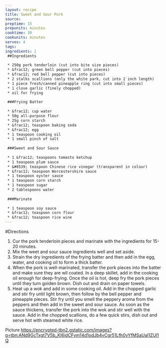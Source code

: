```yaml
---
layout: recipe
title: Sweet and Sour Pork
source: 
preptime: 15
prepunits: minutes
cooktime: 30
cookunits: minutes
serves: 4
tags: 
ingredients: |
 ##Ingredients
 
 * 250g pork tenderloin (cut into bite size pieces)
 * &frac12; green bell pepper (cut into pieces)
 * &frac12; red bell pepper (cut into pieces)
 * 2 stalks scallions (only the white park, cut into 2 inch length)
 * 1 piece fresh/canned pineapple ring (cut into small pieces)
 * 1 clove garlic (finely chopped)
 * oil for frying
 
 ###Frying Batter
 
 * &frac12; cup water
 * 50g all-purpose flour
 * 25g corn starch
 * &frac12; teaspoon baking soda
 * &frac12; egg
 * 1 teaspoon cooking oil
 * 1 small pinch of salt
 
 ###Sweet and Sour Sauce
 
 * 1 &frac12; teaspoons tomasto ketchup
 * 1 teaspoon plum sauce
 * &#8539; teaspoon Chinese rice vinegar (transparent in colour)
 * &frac12; teaspoon Worcestershire sauce
 * 1 teaspoon oyster sauce
 * 1 teaspoon corn starch
 * 1 teaspoon sugar
 * 2 tablespoons water
 
 ###Marinate
 
 * 1 teaspoon soy sauce
 * &frac12; teaspoon corn flour
 * &frac12; teaspoon rice wine
---
```

#Directions
1. Cur the pork tenderloin pieces and marinate with the ingredients for 15-20 minutes.
2. Mix the weet and sour sauce ingredients well and set aside.
3. Strain the dry ingredients of the frying batter and then add in the egg, water, and cooking oil to form a thick batter.
4. When the pork is well-marinated, transfer the pork pieces into the batter and make sure they are wll coated. In a deep skillet, add in the cooking oil enough for deep-frying. Once the oil is hot, deep fry the pork pieces until they turn golden brown. Dish out and drain on paper towels.
5. Heat up a wok and add in some cooking oil. Add in the chopped garlic and stir fry until light brown, then follow by the bell pepper and pineapple pieces. Stir fry until you smell the peppery aroma from the peppers and then add in the sweet and sour sauce. As soon as the sauce thickens, transfer the pork into the wok and stir well with the sauce. Add in the chopped scallions, do a few quick stirs, dish out and serve hot with steamed white rice.

Picture
https://encrypted-tbn2.gstatic.com/images?q=tbn:ANd9GcTxgt7V5b_KI6idCFvm14d1odJb4vCgr51Lfh0vYfMSaUal1ZUl1Q